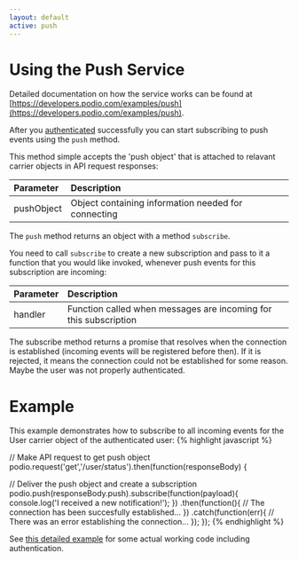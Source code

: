 ```yaml
---
layout: default
active: push
---
```

# Using the Push Service
Detailed documentation on how the service works can be found at [https://developers.podio.com/examples/push](https://developers.podio.com/examples/push).

After you [authenticated](http://podio.github.io/platformJS/authentication/) successfully you can start subscribing to push events using the `push` method.

This method simple accepts the 'push object' that is attached to relavant carrier objects in API request responses:

Parameter      | Description
:------------- | :-------------
pushObject     | Object containing information needed for connecting

The `push` method returns an object with a method `subscribe`. 

You need to call `subscribe` to create a new subscription and pass to it a function that you would like invoked, whenever push events for this subscription are incoming:

Parameter      | Description
:------------- | :-------------
handler        | Function called when messages are incoming for this subscription

The subscribe method returns a promise that resolves when the connection is established (incoming events will be registered before then). If it is rejected, it means the connection could not be established for some reason. Maybe the user was not properly authenticated.

# Example
This example demonstrates how to subscribe to all incoming events for the User carrier object of the authenticated user:
{% highlight javascript %}
  
// Make API request to get push object
podio.request('get','/user/status').then(function(responseBody) {

  // Deliver the push object and create a subscription
  podio.push(responseBody.push).subscribe(function(payload){
    console.log('I received a new notification!');
  })
  .then(function(){
    // The connection has been succesfully established...
  })
  .catch(function(err){
    // There was an error establishing the connection...
  });
});
{% endhighlight %}

See [this detailed example](https://github.com/podio/podio-js/tree/master/examples/push_service/) for some actual working code including authentication.
